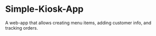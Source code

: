 # Simple-Kiosk-App
A web-app that allows creating menu items, adding customer info, and tracking orders.

